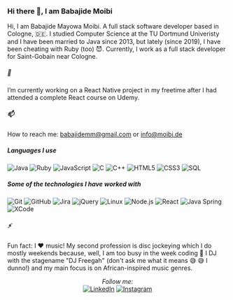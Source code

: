 ### Hi there 👋, I am Babajide Moibi

Hi, I am Babajide Mayowa Moibi. A full stack software developer based in Cologne, :de:. I studied Computer Science at the TU Dortmund Univeristy and I have been married to Java since 2013, but lately (since 2019), I have been cheating with Ruby (too) :smiling_imp:. Currently, I work as a full stack developer for Saint-Gobain near Cologne. 

##### 🔭 
I’m currently working on a React Native project in my freetime after I had attended a complete React course on Udemy.

##### 📫 
How to reach me: babajidemm@gmail.com or info@moibi.de

##### Languages I use
![Java](https://img.shields.io/badge/-Java-000000?style=flat&logo=java)
![Ruby](https://img.shields.io/badge/-Ruby-000000?style=flat&logo=ruby)
![JavaScript](https://img.shields.io/badge/-JavaScript-000000?style=flat&logo=javascript)
![C](https://img.shields.io/badge/-C-000000?style=flat&logo=c)
![C++](https://img.shields.io/badge/-C++-000000?style=flat&logo=c%2B%2B)
![HTML5](https://img.shields.io/badge/-HTML5-000000?style=flat&logo=html5)
![CSS3](https://img.shields.io/badge/-CSS3-000000?style=flat&logo=css3)
![SQL](https://img.shields.io/badge/-SQL-000000?style=flat&logo=postgresql)

##### Some of the technologies I have worked with

![Git](https://img.shields.io/badge/-Git-222222?style=flat&logo=git&logoColor=F05032)
![GitHub](https://img.shields.io/badge/-GitHub-222222?style=flat&logo=github&logoColor=181717)
![Jira](https://img.shields.io/badge/-Jira-222222?style=flat&logo=jira-software&logoColor=white&logoColor=0052CC)
![jQuery](https://img.shields.io/badge/-jQuery-222222?style=flat&logo=jQuery&logoColor=0769AD)
![Linux](https://img.shields.io/badge/-Linux-222222?style=flat&logo=linux&logoColor=FCC624)
![Node.js](https://img.shields.io/badge/-Node.js-222222?style=flat&logo=node.js&logoColor=339933)
![React](https://img.shields.io/badge/-React-222222?style=flat&logo=React&logoColor=61DAFB)
![Java Spring](https://img.shields.io/badge/-Spring-222222?style=flat&logo=spring&logoColor=6DB33F)
![XCode](https://img.shields.io/badge/-XCode-222222?style=flat&logo=XCode&logoColor=1575F9)


##### ⚡ 
Fun fact: I :heart: music! My second profession is disc jockeying which I do mostly weekends because, well, I am too busy in the week coding :grimacing: I DJ with the stagename "DJ Freegah" (don't ask me what it means :sweat_smile: :sweat_smile: I dunno!) and my main focus is on African-inspired music genres.

<div align="center">
<i>Follow me:</i><br>
<a href="https://www.linkedin.com/in/babajidemoibi/" target="_blank"><img src="https://img.shields.io/badge/LinkedIn-%230077B5.svg?&style=flat-square&logo=linkedin&logoColor=white" alt="LinkedIn"></a>
<a href="https://instagram.com/djfreegah" target="_blank"><img src="https://img.shields.io/badge/Instagram-%23E4405F.svg?&style=flat-square&logo=instagram&logoColor=white" alt="Instagram"></a>
</div>
<!--
**babajidemm/babajidemm** is a ✨ _special_ ✨ repository because its `README.md` (this file) appears on your GitHub profile.

Here are some ideas to get you started:

- 🔭 I’m currently working on ...
- 🌱 I’m currently learning ...
- 👯 I’m looking to collaborate on ...
- 🤔 I’m looking for help with ...
- 💬 Ask me about ...
- 📫 How to reach me: ...
- 😄 Pronouns: ...
- ⚡ Fun fact: ...
-->
